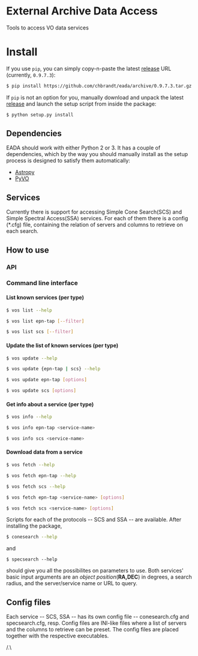 # External Archive Data Access

Tools to access VO data services

# Install

If you use `pip`, you can simply copy-n-paste the latest [release](https://github.com/chbrandt/eada/releases) URL (currently, `0.9.7.3`):
```bash
$ pip install https://github.com/chbrandt/eada/archive/0.9.7.3.tar.gz
```

If `pip` is not an option for you, manually download and unpack the latest [release](https://github.com/chbrandt/eada/releases) and launch the setup script from inside the package:
```bash
$ python setup.py install
```


## Dependencies

EADA should work with either Python 2 or 3.
It has a couple of dependencies, which by the way you should manually install as
the setup process is designed to satisfy them automatically:
* [Astropy](http://www.astropy.org/)
* [PyVO](https://github.com/pyvirtobs/pyvo)


## Services

Currently there is support for accessing Simple Cone Search(SCS) and Simple Spectral Access(SSA)
services. For each of them there is a config (\*.cfg) file, containing the relation of servers
and columns to retrieve on each search.


## How to use

### API

### Command line interface

#### List known services (per type)
```bash
$ vos list --help
```

```bash
$ vos list epn-tap [--filter]
```

```bash
$ vos list scs [--filter]
```

#### Update the list of known services (per type)
```bash
$ vos update --help
```

```bash
$ vos update {epn-tap | scs} --help
```

```bash
$ vos update epn-tap [options]
```

```bash
$ vos update scs [options]
```

#### Get info about a service (per type)
```bash
$ vos info --help
```

```bash
$ vos info epn-tap <service-name>
```

```bash
$ vos info scs <service-name>
```

#### Download data from a service
```bash
$ vos fetch --help
```

```bash
$ vos fetch epn-tap --help
```

```bash
$ vos fetch scs --help
```

```bash
$ vos fetch epn-tap <service-name> [options]
```

```bash
$ vos fetch scs <service-name> [options]
```


Scripts for each of the protocols -- SCS and SSA -- are available. After installing the package,
```bash
$ conesearch --help
```
and
```
$ specsearch --help
```
should give you all the possibilites on parameters to use.
Both services' basic input arguments are an _object position_(__RA,DEC__) in degrees, a search radius,
and the server/service name or URL to query.

Config files
------------

Each service -- SCS, SSA -- has its own config file -- conesearch.cfg and specsearch.cfg, resp.
Config files are INI-like files where a list of servers and the columns to retrieve can be preset.
The config files are placed together with the respective executables.

/.\
